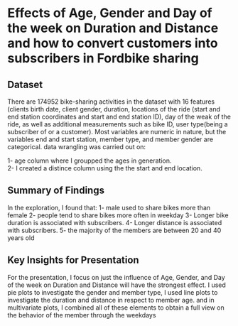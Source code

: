 # Effects of Age, Gender and Day of the week on Duration and Distance and how to convert customers into subscribers in Fordbike sharing	

## Dataset

There are 174952 bike-sharing activities in the dataset with 16 features (clients birth date, client gender, duration, locations of 
the ride (start and end station coordinates and start and end station ID), day of the weak of the ride, as well as additional measurements
such as bike ID, user type(being a subscriber of or a customer). Most variables are numeric in nature, but the variables end and start 
station, member type, and member gender are categorical.
data wrangling was carried out on:

1- age column where I groupped the ages in generation. 	  
2- I created a distince column using the the start and end location.


## Summary of Findings

In the exploration, I found that:
1- male used to share bikes more than female
2- people tend to share bikes more often in weekday
3- Longer bike duration is associated with subscribers.
4- Longer distance is associated with subscribers.
5- the majority of the members are between 20 and 40 years old


## Key Insights for Presentation

For the presentation, I focus on just the influence of Age, Gender, and Day of the week on Duration and Distance will have the strongest effect. I used pie plots to investigate the gender and member type, I used line plots to investigate the duration and distance in respect to member age. and in multivariate plots, I combined all of these elements to obtain a full view on the behavior of the member through the weekdays